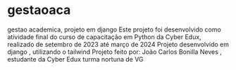 # gestaoaca
gestao academica, projeto em django
Este projeto foi desenvolvido como atividade final do curso de capacitação em Python da Cyber Edux, realizado de setembro de 2023 até março de 2024
Projeto desenvolvido em django , utilizando o tailwind
Projeto feito por: João Carlos Bonilla Neves , estudante da Cyber Edux turma nortuna de VG
